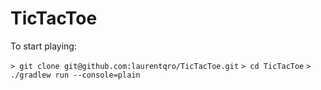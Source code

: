 # TicTacToe

To start playing:

`> git clone git@github.com:laurentqro/TicTacToe.git`
`> cd TicTacToe`
`> ./gradlew run --console=plain`
